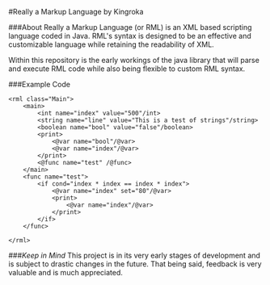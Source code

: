 #Really a Markup Language
by Kingroka

###About
Really a Markup Language (or RML) is an XML based scripting language coded in Java. RML's syntax is designed to be an effective and customizable language while retaining the readability of XML. 

Within this repository is the early workings of the java library that will parse and execute RML code while also being flexible to custom RML syntax. 

###Example Code
```
<rml class="Main">
	<main>
		<int name="index" value="500"/int>
		<string name="line" value="This is a test of strings"/string>
		<boolean name="bool" value="false"/boolean>
		<print>
			<@var name="bool"/@var>
			<@var name="index"/@var>
		</print>
		<@func name="test" /@func>
	</main>
	<func name="test">
		<if cond="index * index == index * index">
			<@var name="index" set="80"/@var>
			<print>
				<@var name="index"/@var>
			</print>
		</if>
	</func>
	
</rml>
```
###*Keep in Mind*
This project is in its very early stages of development and is subject to drastic changes in the future. That being said, feedback is very valuable and is much appreciated.

